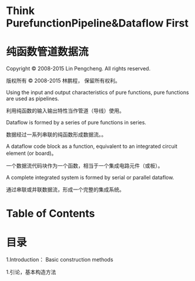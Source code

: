 # Think PurefunctionPipeline&Dataflow  First
# 纯函数管道数据流

Copyright © 2008-2015 Lin Pengcheng. All rights reserved.

版权所有 © 2008-2015 林鹏程， 保留所有权利。

Using the input and output characteristics of pure functions, pure functions are used as pipelines.

利用纯函数的输入输出特性当作管道（导线）使用。

Dataflow is formed by a series of pure functions in series.

数据经过一系列串联的纯函数形成数据流。。

A dataflow code block as a function, equivalent to an integrated circuit element (or board)。

一个数据流代码块作为一个函数，相当于一个集成电路元件（或板）。

A complete integrated system is formed by serial or parallel dataflow.

通过串联或并联数据流，形成一个完整的集成系统。

# Table of Contents 
# 目录

1.Introduction： Basic construction methods

1.引论，基本构造方法

